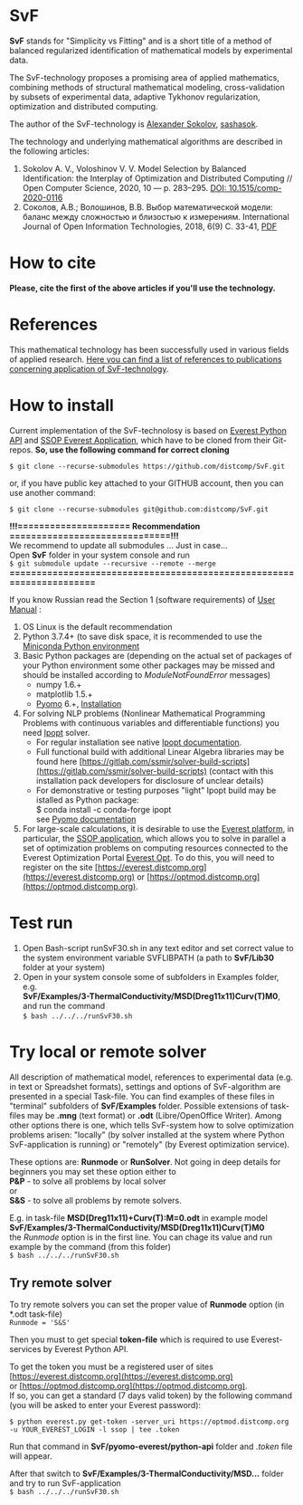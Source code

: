 # SvF
**SvF** stands for "Simplicity vs Fitting" and is a short title of a method of balanced regularized identification of mathematical models by experimental data.

The SvF-technology proposes a promising area of applied mathematics, combining methods of structural mathematical modeling, cross-validation by subsets of experimental data, adaptive Tykhonov regularization, optimization and distributed computing.

The author of the SvF-technology is [Alexander Sokolov](https://scholar.google.ru/citations?user=mtE_u_YAAAAJ&hl=en&oi=sra), [sashasok](https://gitlab.com/sashasok). 

The technology and underlying mathematical algorithms are described in the following articles:  
1. Sokolov A. V., Voloshinov V. V. Model Selection by Balanced Identification: the Interplay of Optimization and Distributed Computing // Open Computer Science, 2020, 10 — p. 283–295. [DOI: 10.1515/comp-2020-0116](https://doi.org/10.1515/comp-2020-0116)  
2. Соколов, А.В.; Волошинов, В.В. Выбор математической модели: баланс между сложностью и близостью к измерениям. International Journal of Open Information
Technologies, 2018, 6(9) C. 33-41, [PDF](http://injoit.org/index.php/j1/article/view/612)

<!-- Current repository is the public version of the [private SvF repository](https://gitlab.com/sashasok/svf). -->

# How to cite
**Please, cite the first of the above articles if you'll use the technology.**

# References
This mathematical technology has been successfully used in various fields of applied research. [Here you can find a list of references to publications concerning application of SvF-technology](https://github.com/distcomp/SvF/blob/main/svf-reference.md).

# How to install
Current implementation of the SvF-technolosy is based on [Everest Python API](https://gitlab.com/everest/python-api) and [SSOP Everest Application](https://optmod.distcomp.org/apps/vladimirv/solve-set-opt-probs), which have to be cloned from their Git-repos. **So, use the following command for correct cloning**

`$ git clone --recurse-submodules https://github.com/distcomp/SvF.git`

or, if you have public key attached to your GITHUB account, then you can use another command:

`$ git clone --recurse-submodules git@github.com:distcomp/SvF.git`

**!!!===================== Recommendation ==============================!!!**   
We recommend to update all submodules ... Just in case...   
Open **SvF** folder in your system console and run  
`$ git submodule update --recursive --remote --merge`  
**=====================================================================**


If you know Russian read the Section 1 (software requirements) of [User Manual](https://github.com/distcomp/SvF/blob/main/SvF_UserGuide29v02.pdf) :

1. OS Linux is the default recommendation
2. Python 3.7.4+ (to save disk space, it is recommended to use the [Miniconda Python environment](https://docs.conda.io/en/latest/miniconda.html)
3. Basic Python packages are (depending on the actual set of packages of your Python environment some other packages may be missed and should be installed according to *ModuleNotFoundError* messages)
	* numpy 1.6.+
   	* matplotlib 1.5.+
   	* [Pyomo](http://www.pyomo.org/) 6.+, [Installation](https://pyomo.readthedocs.io/en/stable/installation.html) 
4. For solving NLP problems (Nonlinear Mathematical Programming Problems with continuous variables and differentiable functions) you need [Ipopt](https://github.com/coin-or/Ipopt) solver. 
	* For regular installation see native [Ipopt documentation](https://coin-or.github.io/Ipopt/INSTALL.html).
	* Full functional build with additional Linear Algebra libraries may be found here [https://gitlab.com/ssmir/solver-build-scripts](https://gitlab.com/ssmir/solver-build-scripts) (contact with this installation pack developers for disclosure of unclear details)
	* For demonstrative or testing purposes "light" Ipopt build may be istalled as Python package:  
$ conda install -c conda-forge ipopt  
see [Pyomo documentation](https://pyomo.readthedocs.io/en/stable/installation.html#using-conda)
5. For large-scale calculations, it is desirable to use the [Everest platform](http://everest.distcomp.org/), in particular, the [SSOP application](https://optmod.distcomp.org/apps/vladimirv/solve-set-opt-probs), which allows you to solve in parallel a set of optimization problems on computing resources connected to the Everest Optimization Portal [Everest Opt](https://optmod.distcomp.org). To do this, you will need to register on the site [https://everest.distcomp.org](https://everest.distcomp.org) or [https://optmod.distcomp.org](https://optmod.distcomp.org).

# Test run  
1. Open Bash-script runSvF30.sh in any text editor and set correct value to the system environment variable SVFLIBPATH (a path to **SvF/Lib30** folder at your system)
2. Open in your system console some of subfolders in Examples folder, e.g.   
 **SvF/Examples/3-ThermalConductivity/MSD(Dreg11x11)Curv(T)M0**,  
   and run the command  
   `$ bash ../../../runSvF30.sh`
   
# Try local or remote solver

All description of mathematical model, references to experimental data (e.g. in text or Spreadshet formats), settings and options of SvF-algorithm are presented in a special Task-file. You can find examples of these files in "terminal" subfolders of **SvF/Examples** folder. Possible extensions of task-files may be **.mng** (text format) or **.odt** (Libre/OpenOffice Writer). Among other options there is one, which tells SvF-system how to solve optimization problems arisen: "locally" (by solver installed at the system where Python SvF-application is running) or "remotely" (by Everest optimization service).

These options are: **Runmode** or **RunSolver**. Not going in deep details for beginners you may set these option either to  
**P&P** -  to solve all problems by local solver  
or  
**S&S** - to solve all problems by remote solvers.

E.g. in task-file **MSD(Dreg11x11)+Curv(T):M=0.odt** in example model  
 **SvF/Examples/3-ThermalConductivity/MSD(Dreg11x11)Curv(T)M0**  
  the *Runmode* option is in the first line. You can chage its value and run example by the command (from this folder)  
   `$ bash ../../../runSvF30.sh`

## Try remote solver

To try remote solvers you can set the proper value of **Runmode** option (in *.odt task-file)  
`Runmode = 'S&S'`

Then you must to get special **token-file** which is required to use Everest-services by Everest Python API. 

To get the token you must be a registered user of sites [https://everest.distcomp.org](https://everest.distcomp.org) or [https://optmod.distcomp.org](https://optmod.distcomp.org).  
 If so, you can get a standard (7 days valid token) by the following command (you will be asked to enter your Everest password):  
 
`$ python everest.py get-token -server_uri https://optmod.distcomp.org -u YOUR_EVEREST_LOGIN -l ssop | tee .token`  

Run that command in **SvF/pyomo-everest/python-api** folder and *.token* file will appear.

After that switch to **SvF/Examples/3-ThermalConductivity/MSD...** folder and try to run SvF-application   
   `$ bash ../../../runSvF30.sh`

	

